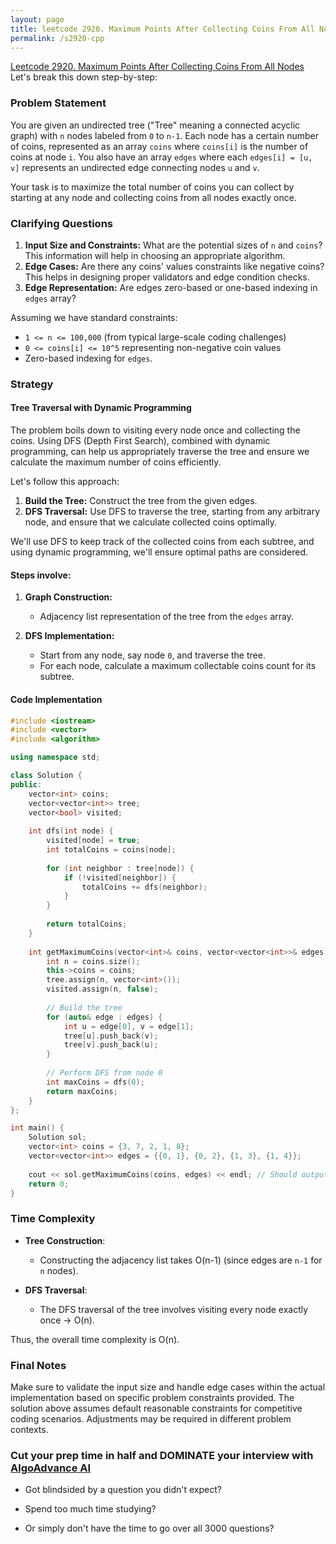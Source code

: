 ```yaml
---
layout: page
title: leetcode 2920. Maximum Points After Collecting Coins From All Nodes
permalink: /s2920-cpp
---
```

[Leetcode 2920. Maximum Points After Collecting Coins From All Nodes](https://algoadvance.github.io/algoadvance/l2920)
Let's break this down step-by-step:

### Problem Statement

You are given an undirected tree ("Tree" meaning a connected acyclic graph) with `n` nodes labeled from `0` to `n-1`. Each node has a certain number of coins, represented as an array `coins` where `coins[i]` is the number of coins at node `i`. You also have an array `edges` where each `edges[i] = [u, v]` represents an undirected edge connecting nodes `u` and `v`.

Your task is to maximize the total number of coins you can collect by starting at any node and collecting coins from all nodes exactly once.

### Clarifying Questions

1. **Input Size and Constraints:** What are the potential sizes of `n` and `coins`? This information will help in choosing an appropriate algorithm.
2. **Edge Cases:** Are there any coins' values constraints like negative coins? This helps in designing proper validators and edge condition checks.
3. **Edge Representation:** Are edges zero-based or one-based indexing in `edges` array?

Assuming we have standard constraints:
- `1 <= n <= 100,000` (from typical large-scale coding challenges)
- `0 <= coins[i] <= 10^5` representing non-negative coin values
- Zero-based indexing for `edges`.

### Strategy

#### Tree Traversal with Dynamic Programming

The problem boils down to visiting every node once and collecting the coins. Using DFS (Depth First Search), combined with dynamic programming, can help us appropriately traverse the tree and ensure we calculate the maximum number of coins efficiently.

Let's follow this approach:

1. **Build the Tree:** Construct the tree from the given edges.
2. **DFS Traversal:** Use DFS to traverse the tree, starting from any arbitrary node, and ensure that we calculate collected coins optimally.

We'll use DFS to keep track of the collected coins from each subtree, and using dynamic programming, we'll ensure optimal paths are considered.

#### Steps involve:

1. **Graph Construction:** 
   - Adjacency list representation of the tree from the `edges` array.

2. **DFS Implementation:**
   - Start from any node, say node `0`, and traverse the tree.
   - For each node, calculate a maximum collectable coins count for its subtree.
  
#### Code Implementation

```cpp
#include <iostream>
#include <vector>
#include <algorithm>

using namespace std;

class Solution {
public:
    vector<int> coins;
    vector<vector<int>> tree;
    vector<bool> visited;
    
    int dfs(int node) {
        visited[node] = true;
        int totalCoins = coins[node];
        
        for (int neighbor : tree[node]) {
            if (!visited[neighbor]) {
                totalCoins += dfs(neighbor);
            }
        }
        
        return totalCoins;
    }
    
    int getMaximumCoins(vector<int>& coins, vector<vector<int>>& edges) {
        int n = coins.size();
        this->coins = coins;
        tree.assign(n, vector<int>());
        visited.assign(n, false);
        
        // Build the tree
        for (auto& edge : edges) {
            int u = edge[0], v = edge[1];
            tree[u].push_back(v);
            tree[v].push_back(u);
        }
        
        // Perform DFS from node 0
        int maxCoins = dfs(0);
        return maxCoins;
    }
};

int main() {
    Solution sol;
    vector<int> coins = {3, 7, 2, 1, 8};
    vector<vector<int>> edges = {{0, 1}, {0, 2}, {1, 3}, {1, 4}};
    
    cout << sol.getMaximumCoins(coins, edges) << endl; // Should output the total number of coins
    return 0;
}
```

### Time Complexity

- **Tree Construction**:
  - Constructing the adjacency list takes O(n-1) (since edges are `n-1` for `n` nodes).

- **DFS Traversal**:
  - The DFS traversal of the tree involves visiting every node exactly once -> O(n).

Thus, the overall time complexity is O(n).

### Final Notes

Make sure to validate the input size and handle edge cases within the actual implementation based on specific problem constraints provided. The solution above assumes default reasonable constraints for competitive coding scenarios. Adjustments may be required in different problem contexts.


### Cut your prep time in half and DOMINATE your interview with [AlgoAdvance AI](https://algoAdvance.com)

- Got blindsided by a question you didn't expect?

- Spend too much time studying?

- Or simply don't have the time to go over all 3000 questions?

